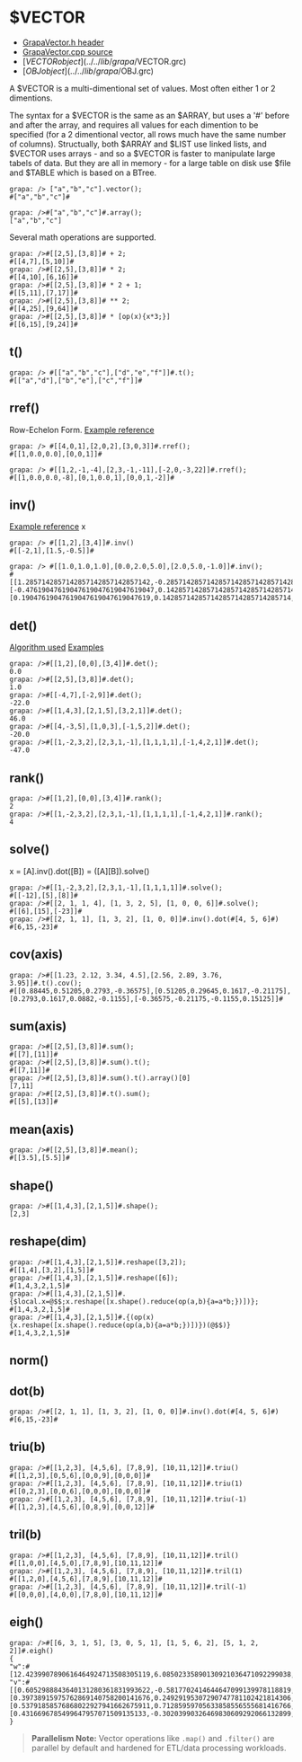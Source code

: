# $VECTOR
- [GrapaVector.h header](../../source/grapa/GrapaVector.h)
- [GrapaVector.cpp source](../../source/grapa/GrapaVector.cpp)
- [$VECTOR object](../../lib/grapa/$VECTOR.grc)
- [$OBJ object](../../lib/grapa/$OBJ.grc)
 
A $VECTOR is a multi-dimentional set of values. Most often either 1 or 2 dimentions. 

The syntax for a $VECTOR is the same as an $ARRAY, but uses a '#' before and after the array, and requires all values for each dimention to be specified (for a 2 dimentional vector, all rows much have the same number of columns). Structually, both $ARRAY and $LIST use linked lists, and $VECTOR uses arrays - and so a $VECTOR is faster to manipulate large tabels of data. But they are all in memory - for a large table on disk use $file and $TABLE which is based on a BTree. 

```
grapa: /> ["a","b","c"].vector();
#["a","b","c"]#

grapa: />#["a","b","c"]#.array();
["a","b","c"]
```

Several math operations are supported.
```
grapa: />#[[2,5],[3,8]]# + 2;
#[[4,7],[5,10]]#
grapa: />#[[2,5],[3,8]]# * 2;
#[[4,10],[6,16]]#
grapa: />#[[2,5],[3,8]]# * 2 + 1;
#[[5,11],[7,17]]#
grapa: />#[[2,5],[3,8]]# ** 2;
#[[4,25],[9,64]]#
grapa: />#[[2,5],[3,8]]# * [op(x){x*3;}]
#[[6,15],[9,24]]#
```

## t()

```
grapa: /> #[["a","b","c"],["d","e","f"]]#.t();
#[["a","d"],["b","e"],["c","f"]]#
```

## rref()
Row-Echelon Form.
[Example reference](https://www.geeksforgeeks.org/row-echelon-form/)

```
grapa: /> #[[4,0,1],[2,0,2],[3,0,3]]#.rref();
#[[1,0.0,0.0],[0,0,1]]#

grapa: /> #[[1,2,-1,-4],[2,3,-1,-11],[-2,0,-3,22]]#.rref();
#[[1,0.0,0.0,-8],[0,1,0.0,1],[0,0,1,-2]]#
```


## inv()
[Example reference](https://www.tutorialspoint.com/numpy/numpy_inv.htm)
x
```
grapa: /> #[[1,2],[3,4]]#.inv()
#[[-2,1],[1.5,-0.5]]#

grapa: /> #[[1.0,1.0,1.0],[0.0,2.0,5.0],[2.0,5.0,-1.0]]#.inv();
#[[1.2857142857142857142857142857142,-0.28571428571428571428571428571428,-0.14285714285714285714285714285714],[-0.47619047619047619047619047619047,0.14285714285714285714285714285714,0.23809523809523809523809523809523],[0.19047619047619047619047619047619,0.14285714285714285714285714285714,-0.095238095238095238095238095238095]]#
```

## det()
[Algorithm used](https://www.codesansar.com/c-programming-examples/matrix-determinant.htm)
[Examples](https://www.math10.com/en/algebra/matrices/determinant.html)

```
grapa: />#[[1,2],[0,0],[3,4]]#.det();
0.0
grapa: />#[[2,5],[3,8]]#.det();
1.0
grapa: />#[[-4,7],[-2,9]]#.det();
-22.0
grapa: />#[[1,4,3],[2,1,5],[3,2,1]]#.det();
46.0
grapa: />#[[4,-3,5],[1,0,3],[-1,5,2]]#.det();
-20.0
grapa: />#[[1,-2,3,2],[2,3,1,-1],[1,1,1,1],[-1,4,2,1]]#.det();
-47.0
```

## rank()

```
grapa: />#[[1,2],[0,0],[3,4]]#.rank();
2
grapa: />#[[1,-2,3,2],[2,3,1,-1],[1,1,1,1],[-1,4,2,1]]#.rank();
4
```

## solve()
x = [A].inv().dot([B]) = ([A][B]).solve()

```
grapa: />#[[1,-2,3,2],[2,3,1,-1],[1,1,1,1]]#.solve();
#[[-12],[5],[8]]#
grapa: />#[[2, 1, 1, 4], [1, 3, 2, 5], [1, 0, 0, 6]]#.solve();
#[[6],[15],[-23]]#
grapa: />#[[2, 1, 1], [1, 3, 2], [1, 0, 0]]#.inv().dot(#[4, 5, 6]#)
#[6,15,-23]#
```

## cov(axis)

```
grapa: />#[[1.23, 2.12, 3.34, 4.5],[2.56, 2.89, 3.76, 3.95]]#.t().cov();
#[[0.88445,0.51205,0.2793,-0.36575],[0.51205,0.29645,0.1617,-0.21175],[0.2793,0.1617,0.0882,-0.1155],[-0.36575,-0.21175,-0.1155,0.15125]]#
```

## sum(axis)

```
grapa: />#[[2,5],[3,8]]#.sum();
#[[7],[11]]#
grapa: />#[[2,5],[3,8]]#.sum().t();
#[[7,11]]#
grapa: />#[[2,5],[3,8]]#.sum().t().array()[0]
[7,11]
grapa: />#[[2,5],[3,8]]#.t().sum();
#[[5],[13]]#
```

## mean(axis)

```
grapa: />#[[2,5],[3,8]]#.mean();
#[[3.5],[5.5]]#
```

## shape()

```
grapa: />#[[1,4,3],[2,1,5]]#.shape();
[2,3]
```

## reshape(dim) 

```
grapa: />#[[1,4,3],[2,1,5]]#.reshape([3,2]);
#[[1,4],[3,2],[1,5]]#
grapa: />#[[1,4,3],[2,1,5]]#.reshape([6]);
#[1,4,3,2,1,5]#
grapa: />#[[1,4,3],[2,1,5]]#.{$local.x=@$$;x.reshape([x.shape().reduce(op(a,b){a=a*b;})])};
#[1,4,3,2,1,5]#
grapa: />#[[1,4,3],[2,1,5]]#.{(op(x){x.reshape([x.shape().reduce(op(a,b){a=a*b;})])})(@$$)}
#[1,4,3,2,1,5]#
```

## norm()

## dot(b)

```
grapa: />#[[2, 1, 1], [1, 3, 2], [1, 0, 0]]#.inv().dot(#[4, 5, 6]#)
#[6,15,-23]#
```

## triu(b) 

```
grapa: />#[[1,2,3], [4,5,6], [7,8,9], [10,11,12]]#.triu()
#[[1,2,3],[0,5,6],[0,0,9],[0,0,0]]#
grapa: />#[[1,2,3], [4,5,6], [7,8,9], [10,11,12]]#.triu(1)
#[[0,2,3],[0,0,6],[0,0,0],[0,0,0]]#
grapa: />#[[1,2,3], [4,5,6], [7,8,9], [10,11,12]]#.triu(-1)
#[[1,2,3],[4,5,6],[0,8,9],[0,0,12]]#
```

## tril(b)

```
grapa: />#[[1,2,3], [4,5,6], [7,8,9], [10,11,12]]#.tril()
#[[1,0,0],[4,5,0],[7,8,9],[10,11,12]]#
grapa: />#[[1,2,3], [4,5,6], [7,8,9], [10,11,12]]#.tril(1)
#[[1,2,0],[4,5,6],[7,8,9],[10,11,12]]#
grapa: />#[[1,2,3], [4,5,6], [7,8,9], [10,11,12]]#.tril(-1)
#[[0,0,0],[4,0,0],[7,8,0],[10,11,12]]#
```

## eigh()

```
grapa: />#[[6, 3, 1, 5], [3, 0, 5, 1], [1, 5, 6, 2], [5, 1, 2, 2]]#.eigh()
{
"w":#[12.4239907890616464924713508305119,6.08502335890130921036471092299038,-3.7463749135825172968593735552929,-0.76263923438043840597668819820936]#,
"v":#[[0.6052988843640131280361831993622,-0.5817702414644647099139978118819,-0.35986577234737391199231188198498,-0.40700524889353398084503792722898],[0.39738915975762869140758200141676,0.24929195307290747781102421814306,0.7648182321448360641845574152262,-0.44157496489165778818545163353957],[0.53791858576868022927941662675911,0.71285959705633858556555681416766,-0.42255936025156366780457229626123,0.1546556724892004570750742828433],[0.4316696785499647957071509135133,-0.30203990326469830609292066132899,0.32709827993351621988757318389964,0.78449977738744885696548737926574]]#
}
```

> **Parallelism Note:**
> Vector operations like `.map()` and `.filter()` are parallel by default and hardened for ETL/data processing workloads.

